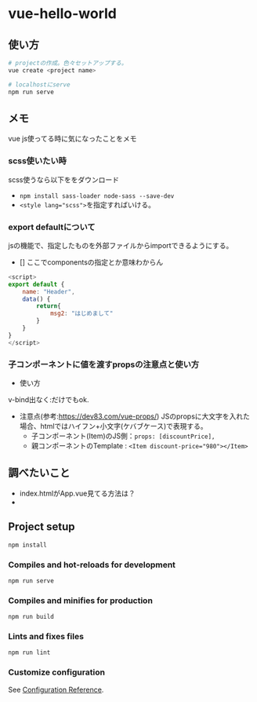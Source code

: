 # vue-hello-world

## 使い方

```sh
# projectの作成。色々セットアップする。
vue create <project name>

# localhostにserve
npm run serve


```

## メモ

vue js使ってる時に気になったことをメモ

### scss使いたい時

scss使うなら以下ををダウンロード
  - `npm install sass-loader node-sass --save-dev`
  - `<style lang="scss">`を指定すればいける。

### export defaultについて

jsの機能で、指定したものを外部ファイルからimportできるようにする。
- [] ここでcomponentsの指定とか意味わからん


```js
<script>
export default {
    name: "Header",
    data() {
        return{
            msg2: "はじめまして"
        }
    }
}
</script>
```

### 子コンポーネントに値を渡すpropsの注意点と使い方

- 使い方

v-bind出なく:だけでもok.


- 注意点(参考:https://dev83.com/vue-props/)
JSのpropsに大文字を入れた場合、htmlではハイフン+小文字(ケバブケース)で表現する。
  - 子コンポーネント(Item)のJS側：`props: [discountPrice],`
  - 親コンポーネントのTemplate : `<Item discount-price="980"></Item>`


## 調べたいこと
- index.htmlがApp.vue見てる方法は？
- 

## Project setup
```
npm install
```

### Compiles and hot-reloads for development
```
npm run serve
```

### Compiles and minifies for production
```
npm run build
```

### Lints and fixes files
```
npm run lint
```

### Customize configuration
See [Configuration Reference](https://cli.vuejs.org/config/).
